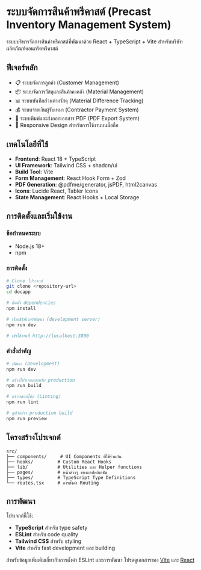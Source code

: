 # ระบบจัดการสินค้าพรีคาสต์ (Precast Inventory Management System)

ระบบบริหารจัดการสินค้าพรีคาสต์ที่พัฒนาด้วย React + TypeScript + Vite สำหรับบริษัทผลิตภัณฑ์คอนกรีตพรีคาสต์

## ฟีเจอร์หลัก

- 📋 ระบบจัดการลูกค้า (Customer Management)
- 📦 ระบบจัดการวัสดุและสินค้าคงคลัง (Material Management)
- 📊 ระบบบันทึกส่วนต่างวัสดุ (Material Difference Tracking)
- 💰 ระบบจ่ายเงินผู้รับเหมา (Contractor Payment System)
- 📄 ระบบพิมพ์และส่งออกเอกสาร PDF (PDF Export System)
- 📱 Responsive Design สำหรับการใช้งานบนมือถือ

## เทคโนโลยีที่ใช้

- **Frontend**: React 18 + TypeScript
- **UI Framework**: Tailwind CSS + shadcn/ui
- **Build Tool**: Vite
- **Form Management**: React Hook Form + Zod
- **PDF Generation**: @pdfme/generator, jsPDF, html2canvas
- **Icons**: Lucide React, Tabler Icons
- **State Management**: React Hooks + Local Storage

## การติดตั้งและเริ่มใช้งาน

### ข้อกำหนดระบบ
- Node.js 18+ 
- npm

### การติดตั้ง

```bash
# Clone โปรเจกต์
git clone <repository-url>
cd docapp

# ติดตั้ง dependencies
npm install

# เริ่มเซิร์ฟเวอร์พัฒนา (development server)
npm run dev

# เข้าใช้งานที่ http://localhost:3800
```

### คำสั่งสำคัญ

```bash
# พัฒนา (Development)
npm run dev

# สร้างโปรเจกต์สำหรับ production
npm run build

# ตรวจสอบโค้ด (Linting)
npm run lint

# ดูตัวอย่าง production build
npm run preview
```

## โครงสร้างโปรเจกต์

```
src/
├── components/     # UI Components ที่ใช้ร่วมกัน
├── hooks/         # Custom React Hooks
├── lib/           # Utilities และ Helper functions
├── pages/         # หน้าต่างๆ ของแอปพลิเคชัน
├── types/         # TypeScript Type Definitions
└── routes.tsx     # การตั้งค่า Routing
```

## การพัฒนา

โปรเจกต์นี้ใช้:
- **TypeScript** สำหรับ type safety
- **ESLint** สำหรับ code quality
- **Tailwind CSS** สำหรับ styling
- **Vite** สำหรับ fast development และ building

สำหรับข้อมูลเพิ่มเติมเกี่ยวกับการตั้งค่า ESLint และการพัฒนา โปรดดูเอกสารของ [Vite](https://vitejs.dev/) และ [React](https://react.dev/)
